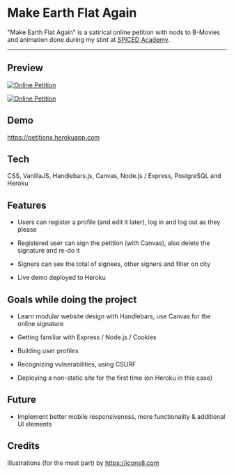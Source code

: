 # Make Earth Flat Again

"Make Earth Flat Again" is a satirical online petition with nods to B-Movies and animation done during my stint at [SPICED Academy](https://www.spiced.academy/program/full-stack-web-development/).

---

## Preview

[![Online Petition](https://github.com/videothrone/online-petition/blob/master/screenshot.png)](https://petitionx.herokuapp.com)

[![Online Petition](https://github.com/videothrone/online-petition/blob/master/screenshot2.png)](https://petitionx.herokuapp.com)

## Demo

https://petitionx.herokuapp.com

## Tech

CSS, VanillaJS, Handlebars.js, Canvas, Node.js / Express, PostgreSQL and Heroku

## Features

-   Users can register a profile (and edit it later), log in and log out as they please

-   Registered user can sign the petition (with Canvas), also delete the signature and re-do it

-   Signers can see the total of signees, other signers and filter on city

-   Live demo deployed to Heroku

## Goals while doing the project

-   Learn modular website design with Handlebars, use Canvas for the online signature

-   Getting familiar with Express / Node.js / Cookies

-   Building user profiles

-   Recognizing vulnerabilities, using CSURF

-   Deploying a non-static site for the first time (on Heroku in this case)

## Future

-   Implement better mobile responsiveness, more functionality & additional UI elements

## Credits

Illustrations (for the most part) by https://icons8.com
